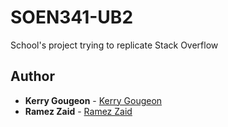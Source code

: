 # SOEN341-UB2
School's project trying to replicate Stack Overflow

## Author

* **Kerry Gougeon** - [Kerry Gougeon](https://github.com/Kerry-G)
* **Ramez Zaid** - [Ramez Zaid](https://github.com/ramzouza) 